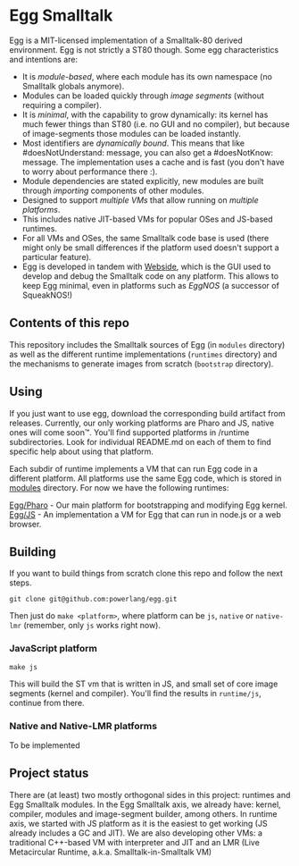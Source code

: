 # Egg Smalltalk

Egg is a MIT-licensed implementation of a Smalltalk-80 derived environment.
Egg is not strictly a ST80 though. Some egg characteristics
and intentions are:
 - It is _module-based_, where each module has its own namespace (no Smalltalk globals anymore).
 - Modules can be loaded quickly through _image segments_ (without requiring a compiler).
 - It is _minimal_, with the capability to grow dynamically: its kernel has much fewer
   things than ST80 (i.e. no GUI and no compiler), but because of image-segments those
   modules can be loaded instantly.
 - Most identifiers are _dynamically bound_. This means that like #doesNotUnderstand:
   message, you can also get a #doesNotKnow: message. The implementation uses a cache and
   is fast (you don't have to worry about performance there :).
 - Module dependencies are stated explicitly, new modules are built through _importing_
   components of other modules.
 - Designed to support _multiple VMs_ that allow running on _multiple platforms_.
 - This includes native JIT-based VMs for popular OSes and JS-based runtimes.
 - For all VMs and OSes, the same Smalltalk code base is used (there might only be small
   differences if the platform used doesn't support a particular feature).
 - Egg is developed in tandem with [Webside](https://github.com/guillermoamaral/Webside),
   which is the GUI used to develop and debug the Smalltalk code on any platform.
   This allows to keep Egg minimal, even in platforms such as _EggNOS_ (a successor of
   SqueakNOS!)


## Contents of this repo

This repository includes the Smalltalk sources of Egg (in `modules` directory) as
well as the different runtime implementations (`runtimes` directory) and the
mechanisms to generate images from scratch (`bootstrap` directory).

## Using

If you just want to use egg, download the corresponding build artifact from releases.
Currently, our only working platforms are Pharo and JS, native ones will come soon™. You'll find
supported platforms in /runtime subdirectories. Look for individual README.md on each
of them to find specific help about using that platform.

Each subdir of runtime implements a VM that can run Egg code in a different platform. All
platforms use the same Egg code, which is stored in [modules](modules) directory. For
now we have the following runtimes:

[Egg/Pharo](runtime/pharo) - Our main platform for bootstrapping and modifying Egg kernel.
[Egg/JS](runtime/js) - An implementation a VM for Egg that can run in node.js or a web browser.

## Building

If you want to build things from scratch clone this repo and follow the next steps.

```
git clone git@github.com:powerlang/egg.git
```

Then just do `make <platform>`, where platform can be `js`, `native` or `native-lmr` (remember,
only `js` works right now).

### JavaScript platform

```
make js
```

This will build the ST vm that is written in JS, and small set of core image segments (kernel and compiler).
You'll find the results in `runtime/js`, continue from there.

### Native and Native-LMR platforms

To be implemented

## Project status

There are (at least) two mostly orthogonal sides in this project: runtimes and Egg Smalltalk modules.
In the Egg Smalltalk axis, we already have: kernel, compiler, modules and image-segment builder, among others.
In runtime axis, we started with JS platform as it is the easiest to get working (JS
already includes a GC and JIT).
We are also developing other VMs: a traditional C++-based VM with interpreter and JIT and an LMR (Live Metacircular Runtime, a.k.a. Smalltalk-in-Smalltalk VM)

